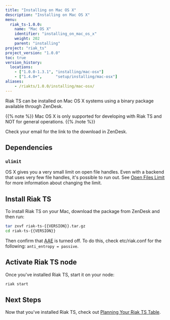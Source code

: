 ```yaml
---
title: "Installing on Mac OS X"
description: "Installing on Mac OS X"
menu:
  riak_ts-1.0.0:
    name: "Mac OS X"
    identifier: "installing_on_mac_os_x"
    weight: 202
    parent: "installing"
project: "riak_ts"
project_version: "1.0.0"
toc: true
version_history:
  locations:
    - ["1.0.0-1.3.1", "installing/mac-osx"]
    - ["1.4.0+",      "setup/installing/mac-osx"]
aliases:
    - /riakts/1.0.0/installing/mac-osx/
---
```


[concept aae]: {{<baseurl>}}riak/kv/2.1.3/learn/concepts/active-anti-entropy
[perf open files]: {{<baseurl>}}riak/kv/2.1.3/using/performance/open-files-limit
[planning]: ../../using/planning


Riak TS can be installed on Mac OS X systems using a binary
package available through ZenDesk.

{{% note %}}
Mac OS X is only supported for developing with Riak TS and NOT for general operations.
{{% /note %}}

Check your email for the link to the download in ZenDesk.

## Dependencies

### `ulimit`

OS X gives you a very small limit on open file handles. Even with a
backend that uses very few file handles, it's possible to run out. See
[Open Files Limit][perf open files] for more information about changing the limit.


## Install Riak TS

To install Riak TS on your Mac, download the package from ZenDesk and then run:

```bash
tar zxvf riak-ts-{{VERSION}}.tar.gz
cd riak-ts-{{VERSION}}
```

Then confirm that [AAE][concept aae] is turned off. To do this, check etc/riak.conf for the following: `anti_entropy = passive`.


## Activate Riak TS node

Once you've installed Riak TS, start it on your node:

```bash
riak start
```


## Next Steps

Now that you've installed Riak TS, check out [Planning Your Riak TS Table][planning].
